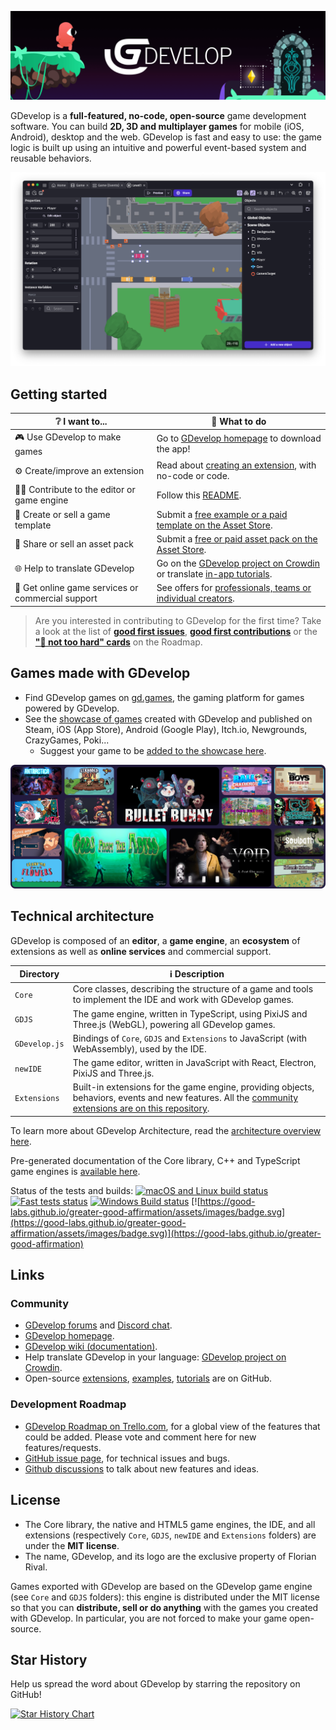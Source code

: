![GDevelop logo](https://raw.githubusercontent.com/4ian/GDevelop/master/newIDE/GDevelop%20banner.png 'GDevelop logo')

GDevelop is a **full-featured, no-code, open-source** game development software. You can build **2D, 3D and multiplayer games** for mobile (iOS, Android), desktop and the web. GDevelop is fast and easy to use: the game logic is built up using an intuitive and powerful event-based system and reusable behaviors.

![The GDevelop editor when editing a game level](https://raw.githubusercontent.com/4ian/GDevelop/master/newIDE/GDevelop%20screenshot.png 'The GDevelop editor when editing a game level')

## Getting started

| ❔ I want to...                                   | 🚀 What to do                                                                                                                                                     |
| ------------------------------------------------- | ----------------------------------------------------------------------------------------------------------------------------------------------------------------- |
| 🎮 Use GDevelop to make games                     | Go to [GDevelop homepage](https://gdevelop.io) to download the app!                                                                                               |
| ⚙️ Create/improve an extension                    | Read about [creating an extension](https://wiki.gdevelop.io/gdevelop5/extensions/create), with no-code or code.                                                   |
| 🧑‍💻 Contribute to the editor or game engine        | Follow this [README](newIDE/README.md).                                                                                                                           |
| 👾 Create or sell a game template                 | Submit a [free example or a paid template on the Asset Store](https://wiki.gdevelop.io/gdevelop5/community/guide-for-submitting-an-example/).                     |
| 🎨 Share or sell an asset pack                    | Submit a [free or paid asset pack on the Asset Store](https://wiki.gdevelop.io/gdevelop5/community/sell-asset-pack-store).                                        |
| 🌐 Help to translate GDevelop                     | Go on the [GDevelop project on Crowdin](https://crowdin.com/project/gdevelop) or translate [in-app tutorials](https://github.com/GDevelopApp/GDevelop-tutorials). |
| 👥 Get online game services or commercial support | See offers for [professionals, teams or individual creators](https://gdevelop.io/pricing).                                                                        |

> Are you interested in contributing to GDevelop for the first time? Take a look at the list of **[good first issues](https://github.com/4ian/GDevelop/issues?q=is%3Aissue+is%3Aopen+label%3A%22%F0%9F%91%8Cgood+first+issue%22)**, **[good first contributions](https://github.com/4ian/GDevelop/discussions/categories/good-first-contribution)** or the **["🏐 not too hard" cards](https://trello.com/b/qf0lM7k8/gdevelop-roadmap?menu=filter&filter=label:Not%20too%20hard%20%E2%9A%BD%EF%B8%8F)** on the Roadmap.

## Games made with GDevelop

- Find GDevelop games on [gd.games](https://gd.games), the gaming platform for games powered by GDevelop.
- See the [showcase of games](https://gdevelop.io/games) created with GDevelop and published on Steam, iOS (App Store), Android (Google Play), Itch.io, Newgrounds, CrazyGames, Poki...
  - Suggest your game to be [added to the showcase here](https://docs.google.com/forms/d/e/1FAIpQLSfjiOnkbODuPifSGuzxYY61vB5kyMWdTZSSqkJsv3H6ePRTQA/viewform).

[![Some games made with GDevelop](https://raw.githubusercontent.com/4ian/GDevelop/master/newIDE/GDevelop%20games.png 'Some games made with GDevelop')](https://gdevelop.io/games)

## Technical architecture

GDevelop is composed of an **editor**, a **game engine**, an **ecosystem** of extensions as well as **online services** and commercial support.

| Directory     | ℹ️ Description                                                                                                                                                                                             |
| ------------- | ---------------------------------------------------------------------------------------------------------------------------------------------------------------------------------------------------------- |
| `Core`        | Core classes, describing the structure of a game and tools to implement the IDE and work with GDevelop games.                                                                                              |
| `GDJS`        | The game engine, written in TypeScript, using PixiJS and Three.js (WebGL), powering all GDevelop games.                                                                                                    |
| `GDevelop.js` | Bindings of `Core`, `GDJS` and `Extensions` to JavaScript (with WebAssembly), used by the IDE.                                                                                                             |
| `newIDE`      | The game editor, written in JavaScript with React, Electron, PixiJS and Three.js.                                                                                                                          |
| `Extensions`  | Built-in extensions for the game engine, providing objects, behaviors, events and new features. All the [community extensions are on this repository](https://github.com/GDevelopApp/GDevelop-extensions). |

To learn more about GDevelop Architecture, read the [architecture overview here](Core/GDevelop-Architecture-Overview.md).

Pre-generated documentation of the Core library, C++ and TypeScript game engines is [available here](https://docs.gdevelop.io).

Status of the tests and builds: [![macOS and Linux build status](https://circleci.com/gh/4ian/GDevelop.svg?style=shield)](https://app.circleci.com/pipelines/github/4ian/GDevelop) [![Fast tests status](https://gdevelop.semaphoreci.com/badges/GDevelop/branches/master.svg?style=shields)](https://gdevelop.semaphoreci.com/projects/GDevelop) [![Windows Build status](https://ci.appveyor.com/api/projects/status/84uhtdox47xp422x/branch/master?svg=true)](https://ci.appveyor.com/project/4ian/gdevelop/branch/master) [![https://good-labs.github.io/greater-good-affirmation/assets/images/badge.svg](https://good-labs.github.io/greater-good-affirmation/assets/images/badge.svg)](https://good-labs.github.io/greater-good-affirmation)

## Links

### Community

- [GDevelop forums](https://forum.gdevelop.io) and [Discord chat](https://discord.gg/gdevelop).
- [GDevelop homepage](https://gdevelop.io).
- [GDevelop wiki (documentation)](https://wiki.gdevelop.io/gdevelop5/start).
- Help translate GDevelop in your language: [GDevelop project on Crowdin](https://crowdin.com/project/gdevelop).
- Open-source [extensions](https://github.com/GDevelopApp/GDevelop-extensions), [examples](https://github.com/GDevelopApp/GDevelop-examples), [tutorials](https://github.com/GDevelopApp/GDevelop-tutorials) are on GitHub.

### Development Roadmap

- [GDevelop Roadmap on Trello.com](https://trello.com/b/qf0lM7k8/gdevelop-roadmap), for a global view of the features that could be added. Please vote and comment here for new features/requests.
- [GitHub issue page](https://github.com/4ian/GDevelop/issues), for technical issues and bugs.
- [Github discussions](https://github.com/4ian/GDevelop/discussions) to talk about new features and ideas.

## License

- The Core library, the native and HTML5 game engines, the IDE, and all extensions (respectively `Core`, `GDJS`, `newIDE` and `Extensions` folders) are under the **MIT license**.
- The name, GDevelop, and its logo are the exclusive property of Florian Rival.

Games exported with GDevelop are based on the GDevelop game engine (see `Core` and `GDJS` folders): this engine is distributed under the MIT license so that you can **distribute, sell or do anything** with the games you created with GDevelop. In particular, you are not forced to make your game open-source.

[node.js]: https://nodejs.org

## Star History

Help us spread the word about GDevelop by starring the repository on GitHub!

[![Star History Chart](https://api.star-history.com/svg?repos=4ian/gdevelop&type=Date)](https://star-history.com/#4ian/gdevelop&Date)
